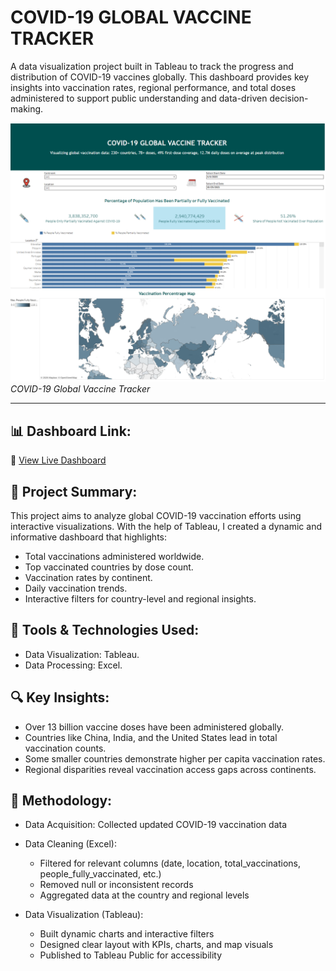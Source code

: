 # COVID-19 GLOBAL VACCINE TRACKER

A data visualization project built in Tableau to track the progress and distribution of COVID-19 vaccines globally. This dashboard provides key insights into vaccination rates, regional performance, and total doses administered to support public understanding and data-driven decision-making.

![COVID-19 Global Vaccine Tracker](COVID_19_Global_Vaccine_Tracker.png)  
*COVID-19 Global Vaccine Tracker*

---

## 📊 Dashboard Link:
🔗 [View Live Dashboard](https://public.tableau.com/app/profile/nguyen.nguyen4911/viz/COVID-19VaccineGlobalTracker_17486391982590/COVID-19GlobalVaccineTracker)

## 📌 Project Summary:
This project aims to analyze global COVID-19 vaccination efforts using interactive visualizations. With the help of Tableau, I created a dynamic and informative dashboard that highlights:

- Total vaccinations administered worldwide.
- Top vaccinated countries by dose count.
- Vaccination rates by continent.
- Daily vaccination trends.
- Interactive filters for country-level and regional insights.

## 🧰 Tools & Technologies Used:

- Data Visualization: Tableau.
- Data Processing: Excel.

## 🔍 Key Insights:

- Over 13 billion vaccine doses have been administered globally.
- Countries like China, India, and the United States lead in total vaccination counts.
- Some smaller countries demonstrate higher per capita vaccination rates.
- Regional disparities reveal vaccination access gaps across continents.

## 🧪 Methodology:
- Data Acquisition: Collected updated COVID-19 vaccination data
- Data Cleaning (Excel):
   - Filtered for relevant columns (date, location, total_vaccinations, people_fully_vaccinated, etc.)
   - Removed null or inconsistent records
   - Aggregated data at the country and regional levels

- Data Visualization (Tableau):
   - Built dynamic charts and interactive filters
   - Designed clear layout with KPIs, charts, and map visuals
   - Published to Tableau Public for accessibility
